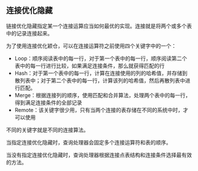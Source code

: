 ##  连接优化隐藏

链接优化隐藏指定某一个连接运算应当如何最优的实现。连接就是将两个或多个表中的记录连接起来。

为了使用连接优化颖仓，可以在连接运算符之前使用四个关键字中的一个：

- Loop：顺序阅读表中的每一行，对于第一个表中的每一行，顺序阅读第二个表中的每一行进行比较，如果满足连接条件，那么就获得匹配的行
- Hash：对于第一个表中的每一行，计算在连接使用的列的哈希值，并存储到散列表中；对于第二个表中的每一行，计算该列的哈希值，然后再散列表中进行匹配。
- Merge：根据连接列的顺序，使用匹配和合并算法，处理两个表中的每一行，得到满足连接条件的全部记录
- Remote：该关键字很少用，只有当两个连接的表存储在不同的系统中时，才可以使用

不同的关键字就是不同的连接算法。

当指定连接优化隐藏时，查询处理器会固定多个连接运算符和表的顺序。

当没有指定连接优化隐藏时，查询处理器根据连接点表结构和连接条件选择最有效的方法。